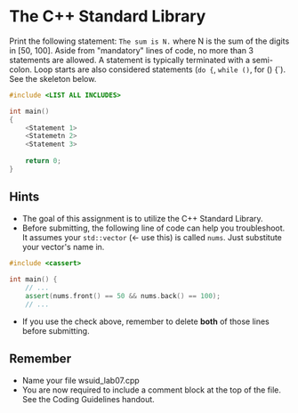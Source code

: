 # The C++ Standard Library
Print the following statement: `The sum is N.` where N is the sum of the digits in [50, 100]. Aside from "mandatory" lines of code, no more than 3 statements are allowed. A statement is typically terminated with a semi-colon. Loop starts are also considered statements (`do {`, `while ()`, for () {`). See the skeleton below.

```cpp
#include <LIST ALL INCLUDES>

int main()
{
    <Statement 1>
    <Statemetn 2>
    <Statement 3>
    
    return 0;
}
```

## Hints
- The goal of this assignment is to utilize the C++ Standard Library.
- Before submitting, the following line of code can help you troubleshoot. It assumes your `std::vector` (<- use this) is called `nums`. Just substitute your vector's name in.
```cpp
#include <cassert>
  
int main() {
    // ...
    assert(nums.front() == 50 && nums.back() == 100);
    // ...
```
- If you use the check above, remember to delete **both** of those lines before submitting.

## Remember
- Name your file wsuid\_lab07.cpp
- You are now required to include a comment block at the top of the file. See the Coding Guidelines handout.

